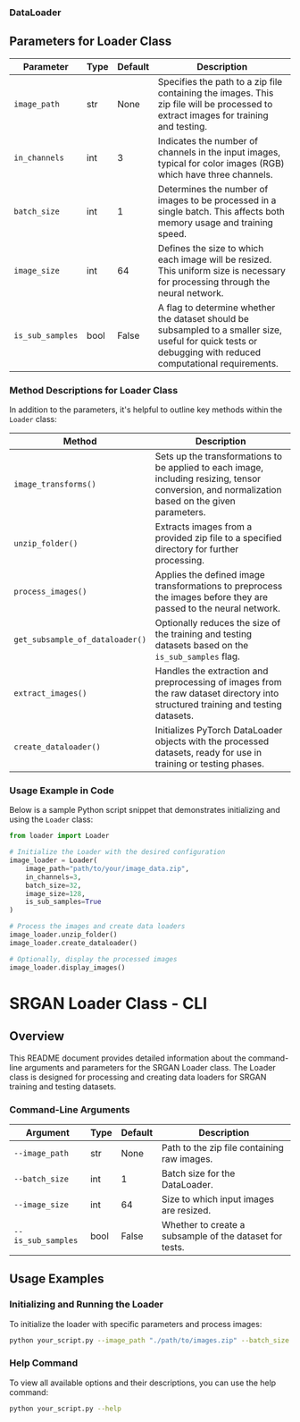 ### DataLoader

## Parameters for Loader Class

| Parameter        | Type    | Default | Description                                                                                                                                                 |
|------------------|---------|---------|-------------------------------------------------------------------------------------------------------------------------------------------------------------|
| `image_path`     | str     | None    | Specifies the path to a zip file containing the images. This zip file will be processed to extract images for training and testing.                           |
| `in_channels`    | int     | 3       | Indicates the number of channels in the input images, typical for color images (RGB) which have three channels.                                              |
| `batch_size`     | int     | 1       | Determines the number of images to be processed in a single batch. This affects both memory usage and training speed.                                        |
| `image_size`     | int     | 64      | Defines the size to which each image will be resized. This uniform size is necessary for processing through the neural network.                              |
| `is_sub_samples` | bool    | False   | A flag to determine whether the dataset should be subsampled to a smaller size, useful for quick tests or debugging with reduced computational requirements. |

### Method Descriptions for Loader Class

In addition to the parameters, it's helpful to outline key methods within the `Loader` class:

| Method                   | Description                                                                                      |
|--------------------------|--------------------------------------------------------------------------------------------------|
| `image_transforms()`     | Sets up the transformations to be applied to each image, including resizing, tensor conversion, and normalization based on the given parameters. |
| `unzip_folder()`         | Extracts images from a provided zip file to a specified directory for further processing.         |
| `process_images()`       | Applies the defined image transformations to preprocess the images before they are passed to the neural network. |
| `get_subsample_of_dataloader()` | Optionally reduces the size of the training and testing datasets based on the `is_sub_samples` flag. |
| `extract_images()`       | Handles the extraction and preprocessing of images from the raw dataset directory into structured training and testing datasets. |
| `create_dataloader()`    | Initializes PyTorch DataLoader objects with the processed datasets, ready for use in training or testing phases. |

### Usage Example in Code

Below is a sample Python script snippet that demonstrates initializing and using the `Loader` class:

```python
from loader import Loader

# Initialize the Loader with the desired configuration
image_loader = Loader(
    image_path="path/to/your/image_data.zip",
    in_channels=3,
    batch_size=32,
    image_size=128,
    is_sub_samples=True
)

# Process the images and create data loaders
image_loader.unzip_folder()
image_loader.create_dataloader()

# Optionally, display the processed images
image_loader.display_images()
```

# SRGAN Loader Class - CLI

## Overview
This README document provides detailed information about the command-line arguments and parameters for the SRGAN Loader class. The Loader class is designed for processing and creating data loaders for SRGAN training and testing datasets.

### Command-Line Arguments

| Argument          | Type    | Default | Description                                             |
|-------------------|---------|---------|---------------------------------------------------------|
| `--image_path`    | str     | None    | Path to the zip file containing raw images.             |
| `--batch_size`    | int     | 1       | Batch size for the DataLoader.                          |
| `--image_size`    | int     | 64      | Size to which input images are resized.                 |
| `--is_sub_samples`| bool    | False   | Whether to create a subsample of the dataset for tests. |

## Usage Examples

### Initializing and Running the Loader
To initialize the loader with specific parameters and process images:

```bash
python your_script.py --image_path "./path/to/images.zip" --batch_size 32 --image_size 128 --is_sub_samples True
```

### Help Command
To view all available options and their descriptions, you can use the help command:

```bash
python your_script.py --help
```
